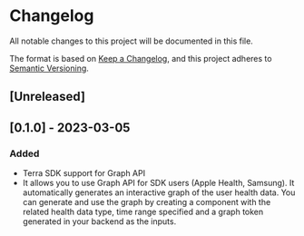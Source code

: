 # Changelog

All notable changes to this project will be documented in this file.

The format is based on [Keep a Changelog](https://keepachangelog.com/en/1.0.0/),
and this project adheres to [Semantic Versioning](https://semver.org/spec/v2.0.0.html).

## [Unreleased]

## [0.1.0] - 2023-03-05

### Added

- Terra SDK support for Graph API
- It allows you to use Graph API for SDK users (Apple Health, Samsung). It automatically generates an interactive graph of the user health data. You can generate and use the graph by creating a component <TerraGraph> with the related health data type, time range specified and a graph token generated in your backend as the inputs.